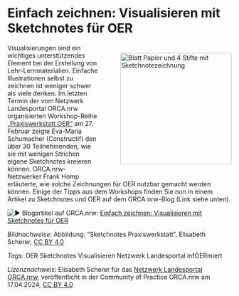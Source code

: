 # Einfach zeichnen: Visualisieren mit Sketchnotes für OER

<img src="[https://community.orca.nrw/file/file/download?guid=e849b9ee-1172-4613-8942-0229113f3497]" style="float: right; margin: 20px 0px 20px 50px" alt="Blatt Papier und 4 Stifte mit Sketchnotezeichnung" title="Visualisieren mit Sketchnotes für OER" width="250px"/> 

Visualisierungen sind ein wichtiges unterstützendes Element bei der  Erstellung von Lehr-Lernmaterialien. Einfache Illustrationen selbst zu  zeichnen ist weniger schwer als viele denken: Im letzten Termin der vom  Netzwerk Landesportal ORCA.nrw organisierten Workshop-Reihe [„Praxiswerkstatt OER“](https://www.orca.nrw/praxiswerkstatt-oer "„Praxiswerkstatt OER“")  am 27. Februar zeigte Eva-Maria Schumacher (Constructif) den über 30  Teilnehmenden, wie sie mit wenigen Strichen eigene Sketchnotes kreieren  können. ORCA.nrw-Netzwerker Frank Homp erläuterte, wie solche  Zeichnungen für OER nutzbar gemacht werden können. Einige der Tipps aus  dem Workshops finden Sie nun in einem Artikel zu Sketchnotes und OER auf  dem ORCA.nrw-Blog (Link siehe unten).
 
![▶️](https://community.orca.nrw/static/img/twemoji/72x72/25b6.png) Blogartikel auf ORCA.nrw: [Einfach zeichnen: Visualisieren mit Sketchnotes für OER](https://www.orca.nrw/blog/gastbeitrag/sketchnotes "Einfach zeichnen: Visualisieren mit Sketchnotes für OER")

*Bildnachweise*: Abbildung: “Sketchnotes Praxiswerkstatt“, Elisabeth Scherer, [CC BY 4.0](https://creativecommons.org/licenses/by/4.0/legalcode.de "CC BY 4.0")

*Tags*:  OER Sketchnotes Visualisieren Netzwerk Landesportal infOERmiert

*Lizenznachweis*: Elisabeth Scherer für das <a href="http://www.orca.nrw/ueber-uns/netzwerk" target="_blank">Netzwerk Landesportal ORCA.nrw</a>, veröffentlicht in der Community of Practice ORCA.nrw am 17.04.2024, <a href="https://creativecommons.org/licenses/by/4.0/" target="_blank">CC BY 4.0</a>
